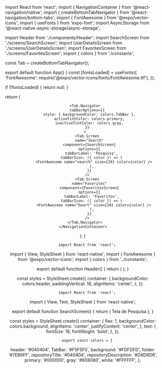 import React from 'react';
import { NavigationContainer } from '@react-navigation/native';
import { createBottomTabNavigator } from '@react-navigation/bottom-tabs';
import { FontAwesome } from '@expo/vector-icons';
import { useFonts } from 'expo-font';
import AsyncStorage from '@react-native-async-storage/async-storage';

import Header from './components/Header';
import SearchScreen from './screens/SearchScreen';
import UserDetailsScreen from './screens/UserDetailsScreen';
import FavoritesScreen from './screens/FavoritesScreen';
import { colors } from './constants';

const Tab = createBottomTabNavigator();

export default function App() {
  const [fontsLoaded] = useFonts({
    'FontAwesome': require('@expo/vector-icons/fonts/FontAwesome.ttf'),
  });

  if (!fontsLoaded) {
    return null;
  }

  return (
    <NavigationContainer>
      <Header />

      <Tab.Navigator
        tabBarOptions={{
          style: { backgroundColor: colors.TabBar },
          activeTintColor: colors.primary,
          inactiveTintColor: colors.gray,
        }}
      >
        <Tab.Screen
          name="Search"
          component={SearchScreen}
          options={{
            tabBarLabel: 'Pesquisa',
            tabBarIcon: ({ color }) => (
              <FontAwesome name="search" size={20} color={color} />
            ),
          }}
        />
        <Tab.Screen
          name="Favorites"
          component={FavoritesScreen}
          options={{
            tabBarLabel: 'Favoritos',
            tabBarIcon: ({ color }) => (
              <FontAwesome name="heart" size={20} color={color} />
            ),
          }}
        />
      </Tab.Navigator>
    </NavigationContainer>
  );
}

        
        import React from 'react';
import { View, StyleSheet } from 'react-native';
import { FontAwesome } from '@expo/vector-icons';
import { colors } from '../constants';

export default function Header() {
  return (
    <View style={styles.container}>
      <FontAwesome name="github" size={32} color={colors.white} />
    </View>
  );
}

const styles = StyleSheet.create({
  container: {
    backgroundColor: colors.header,
    paddingVertical: 16,
    alignItems: 'center',
  },
});

        
        import React from 'react';
import { View, Text, StyleSheet } from 'react-native';

export default function SearchScreen() {
  return (
    <View style={styles.container}>
      <Text style={styles.text}>Tela de Pesquisa</Text>
    </View>
  );
}

const styles = StyleSheet.create({
  container: {
    flex: 1,
    backgroundColor: colors.background,
    alignItems: 'center',
    justifyContent: 'center',
  },
  text: {
    fontSize: 18,
    fontWeight: 'bold',
  },
});

        
        export const colors = {
  header: '#040404',
  TabBar: '#F5F5F5',
  background: '#FDFDFD',
  folder: '#7EB6FF',
  repositoryTitle: '#040404',
  repositoryDescription: '#D6D6D6',
  primary: '#000000',
  gray: '#808080',
  white: '#FFFFFF',
};
